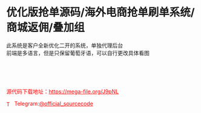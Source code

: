 # 优化版抢单源码/海外电商抢单刷单系统/商城返佣/叠加组

此系统是客户全新优化二开的系统，单独代理后台<br>前端是多语言，但是只保留葡萄牙语，可以自行更改具体看图<br><br><br><br><br>


<p style="color: red;">源代码下载地址：<a href="https://mega-file.org/J9pNL" style="color: red;">https://mega-file.org/J9pNL</a></p><p style="color: red;"><img src="https://cdn-icons-png.flaticon.com/512/2111/2111646.png" alt="Telegram Icon" style="width: 16px; vertical-align: middle; margin-right: 5px;">Telegram:<a href="https://t.me/official_sourcecode" style="color: red;">@official_sourcecode</a></p>